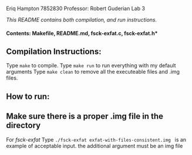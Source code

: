 Eriq Hampton 7852830
Professor: Robert Guderian
Lab 3

*This README contains both compilation, and run instructions.*

#### Contents: Makefile, README.md, fsck-exfat.c, fsck-exfat.h*

## Compilation Instructions:
Type `make` to compile.
Type `make run` to run everything with my default arguments
Type `make clean` to remove all the executeable files and .img files.


## How to run:
## Make sure there is a proper .img file in the directory
For *fsck-exfat* 
Type `./fsck-exfat exfat-with-files-consistent.img ` is an example of acceptable input. the additional argument must be an img file


